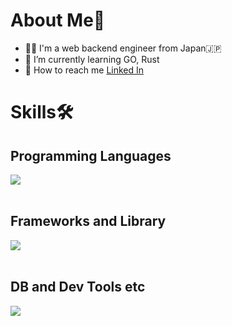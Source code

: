 # About Me👋
- 👨‍💻 I'm a web backend engineer from Japan🇯🇵
- 🌱 I’m currently learning GO, Rust
- 🧑 How to reach me [Linked In](https://www.linkedin.com/in/%E5%85%A5%E4%BD%90%E5%95%93%E5%A3%AButokyo/)

# Skills🛠️

## Programming Languages

<img src="https://skillicons.dev/icons?i=js,typescript,python,go" /> <br /><br />

## Frameworks and Library

<img src="https://skillicons.dev/icons?i=react,vue,fastapi,flask,django" /> <br /><br />

## DB and Dev Tools etc

<img src="https://skillicons.dev/icons?i=mysql,postgres,firebase,mongodb,docker,gcp,git,figma" /> <br /><br />


<!--
**KeishiIrisa/KeishiIrisa** is a ✨ _special_ ✨ repository because its `README.md` (this file) appears on your GitHub profile.

Here are some ideas to get you started:



- 🤔 I’m looking for help with ...
- 💬 Ask me about ...
- 📫 How to reach me: ...
- 😄 Pronouns: ...
- ⚡ Fun fact: ...
-->
